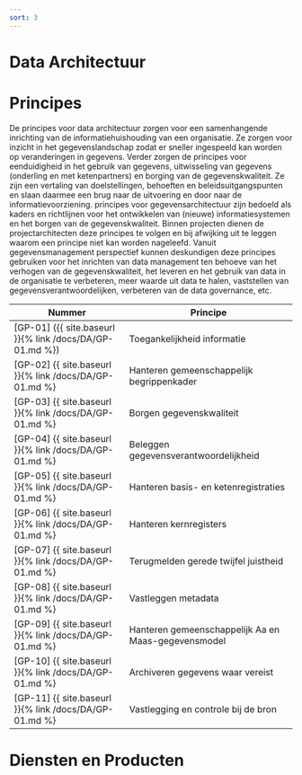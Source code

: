 ```yaml
---
sort: 3
---
```


# Data Architectuur

# Principes

De principes voor data architectuur zorgen voor een samenhangende inrichting van de informatiehuishouding van een organisatie. Ze zorgen voor inzicht in het gegevenslandschap zodat er sneller ingespeeld kan worden op veranderingen in gegevens. Verder zorgen de principes voor eenduidigheid in het gebruik van gegevens, uitwisseling van gegevens (onderling en met ketenpartners) en borging van de gegevenskwaliteit. Ze zijn een vertaling van doelstellingen, behoeften en beleidsuitgangspunten en slaan daarmee een brug naar de uitvoering en door naar de informatievoorziening. principes voor gegevensarchitectuur zijn bedoeld als kaders en richtlijnen voor het ontwikkelen van (nieuwe) informatiesystemen en het borgen van de gegevenskwaliteit. Binnen projecten dienen de projectarchitecten deze principes te volgen en bij afwijking uit te leggen waarom een principe niet kan worden nageleefd. Vanuit gegevensmanagement perspectief kunnen deskundigen deze principes gebruiken voor het inrichten van data management ten behoeve van het verhogen van de gegevenskwaliteit, het leveren en het gebruik van data in de organisatie te verbeteren, meer waarde uit data te halen, vaststellen van gegevensverantwoordelijken, verbeteren van de data governance, etc.

| Nummer | Principe |
|--------|----------|
| [GP-01] ({{ site.baseurl }}{% link /docs/DA/GP-01.md %}) | Toegankelijkheid informatie |
| [GP-02] {{ site.baseurl }}{% link /docs/DA/GP-01.md %}  | Hanteren gemeenschappelijk begrippenkader |
| [GP-03] {{ site.baseurl }}{% link /docs/DA/GP-01.md %}  | Borgen gegevenskwaliteit |
| [GP-04] {{ site.baseurl }}{% link /docs/DA/GP-01.md %}  | Beleggen gegevensverantwoordelijkheid |
| [GP-05] {{ site.baseurl }}{% link /docs/DA/GP-01.md %}  | Hanteren basis- en ketenregistraties |
| [GP-06] {{ site.baseurl }}{% link /docs/DA/GP-01.md %}  | Hanteren kernregisters |
| [GP-07] {{ site.baseurl }}{% link /docs/DA/GP-01.md %}  | Terugmelden gerede twijfel juistheid |
| [GP-08] {{ site.baseurl }}{% link /docs/DA/GP-01.md %}  | Vastleggen metadata |
| [GP-09] {{ site.baseurl }}{% link /docs/DA/GP-01.md %}  | Hanteren gemeenschappelijk Aa en Maas-gegevensmodel |
| [GP-10] {{ site.baseurl }}{% link /docs/DA/GP-01.md %}  | Archiveren gegevens waar vereist |
| [GP-11] {{ site.baseurl }}{% link /docs/DA/GP-01.md %}  | Vastlegging en controle bij de bron |

# Diensten en Producten



